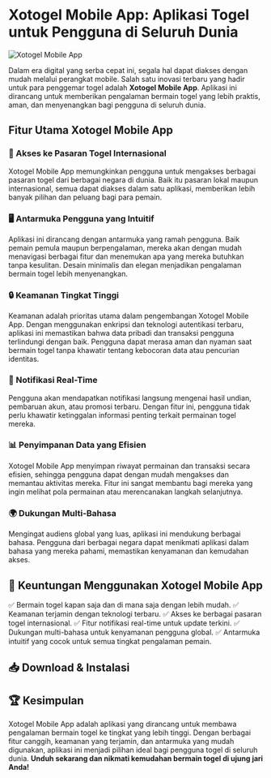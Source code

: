 # Xotogel Mobile App: Aplikasi Togel untuk Pengguna di Seluruh Dunia

![Xotogel Mobile App](https://raw.githubusercontent.com/Rejekibet-Unduh-Gratis-Untuk-Android/main/logo.png)

Dalam era digital yang serba cepat ini, segala hal dapat diakses dengan mudah melalui perangkat mobile. Salah satu inovasi terbaru yang hadir untuk para penggemar togel adalah **Xotogel Mobile App**. Aplikasi ini dirancang untuk memberikan pengalaman bermain togel yang lebih praktis, aman, dan menyenangkan bagi pengguna di seluruh dunia.

## Fitur Utama Xotogel Mobile App

### 🎯 Akses ke Pasaran Togel Internasional
Xotogel Mobile App memungkinkan pengguna untuk mengakses berbagai pasaran togel dari berbagai negara di dunia. Baik itu pasaran lokal maupun internasional, semua dapat diakses dalam satu aplikasi, memberikan lebih banyak pilihan dan peluang bagi para pemain.

### 🖥️ Antarmuka Pengguna yang Intuitif
Aplikasi ini dirancang dengan antarmuka yang ramah pengguna. Baik pemain pemula maupun berpengalaman, mereka akan dengan mudah menavigasi berbagai fitur dan menemukan apa yang mereka butuhkan tanpa kesulitan. Desain minimalis dan elegan menjadikan pengalaman bermain togel lebih menyenangkan.

### 🔒 Keamanan Tingkat Tinggi
Keamanan adalah prioritas utama dalam pengembangan Xotogel Mobile App. Dengan menggunakan enkripsi dan teknologi autentikasi terbaru, aplikasi ini memastikan bahwa data pribadi dan transaksi pengguna terlindungi dengan baik. Pengguna dapat merasa aman dan nyaman saat bermain togel tanpa khawatir tentang kebocoran data atau pencurian identitas.

### 📢 Notifikasi Real-Time
Pengguna akan mendapatkan notifikasi langsung mengenai hasil undian, pembaruan akun, atau promosi terbaru. Dengan fitur ini, pengguna tidak perlu khawatir ketinggalan informasi penting terkait permainan togel mereka.

### 📊 Penyimpanan Data yang Efisien
Xotogel Mobile App menyimpan riwayat permainan dan transaksi secara efisien, sehingga pengguna dapat dengan mudah mengakses dan memantau aktivitas mereka. Fitur ini sangat membantu bagi mereka yang ingin melihat pola permainan atau merencanakan langkah selanjutnya.

### 🌍 Dukungan Multi-Bahasa
Mengingat audiens global yang luas, aplikasi ini mendukung berbagai bahasa. Pengguna dari berbagai negara dapat menikmati aplikasi dalam bahasa yang mereka pahami, memastikan kenyamanan dan kemudahan akses.

## 📌 Keuntungan Menggunakan Xotogel Mobile App
✅ Bermain togel kapan saja dan di mana saja dengan lebih mudah.
✅ Keamanan terjamin dengan teknologi terbaru.
✅ Akses ke berbagai pasaran togel internasional.
✅ Fitur notifikasi real-time untuk update terkini.
✅ Dukungan multi-bahasa untuk kenyamanan pengguna global.
✅ Antarmuka intuitif yang cocok untuk semua tingkat pengalaman pemain.

## 📥 Download & Instalasi

## 🏆 Kesimpulan
Xotogel Mobile App adalah aplikasi yang dirancang untuk membawa pengalaman bermain togel ke tingkat yang lebih tinggi. Dengan berbagai fitur canggih, keamanan yang terjamin, dan antarmuka yang mudah digunakan, aplikasi ini menjadi pilihan ideal bagi pengguna togel di seluruh dunia. **Unduh sekarang dan nikmati kemudahan bermain togel di ujung jari Anda!**
